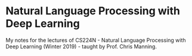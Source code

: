 # Natural Language Processing with Deep Learning

My notes for the lectures of CS224N - Natural Language Processing with Deep Learning (Winter 2019) - taught by Prof. Chris Manning.
